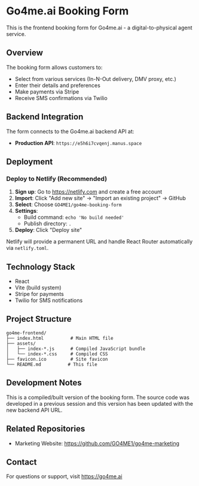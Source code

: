 # Go4me.ai Booking Form

This is the frontend booking form for Go4me.ai - a digital-to-physical agent service.

## Overview

The booking form allows customers to:
- Select from various services (In-N-Out delivery, DMV proxy, etc.)
- Enter their details and preferences
- Make payments via Stripe
- Receive SMS confirmations via Twilio

## Backend Integration

The form connects to the Go4me.ai backend API at:
- **Production API**: `https://e5h6i7cvqenj.manus.space`

## Deployment

### Deploy to Netlify (Recommended)

1. **Sign up**: Go to https://netlify.com and create a free account
2. **Import**: Click "Add new site" → "Import an existing project" → GitHub
3. **Select**: Choose `GO4ME1/go4me-booking-form`
4. **Settings**: 
   - Build command: `echo 'No build needed'`
   - Publish directory: `.`
5. **Deploy**: Click "Deploy site"

Netlify will provide a permanent URL and handle React Router automatically via `netlify.toml`.

## Technology Stack

- React
- Vite (build system)
- Stripe for payments
- Twilio for SMS notifications

## Project Structure

```
go4me-frontend/
├── index.html          # Main HTML file
├── assets/
│   ├── index-*.js      # Compiled JavaScript bundle
│   └── index-*.css     # Compiled CSS
├── favicon.ico         # Site favicon
└── README.md          # This file
```

## Development Notes

This is a compiled/built version of the booking form. The source code was developed in a previous session and this version has been updated with the new backend API URL.

## Related Repositories

- Marketing Website: https://github.com/GO4ME1/go4me-marketing

## Contact

For questions or support, visit https://go4me.ai

